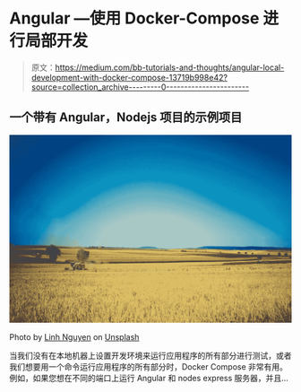 # Angular —使用 Docker-Compose 进行局部开发

> 原文：<https://medium.com/bb-tutorials-and-thoughts/angular-local-development-with-docker-compose-13719b998e42?source=collection_archive---------0----------------------->

## 一个带有 Angular，Nodejs 项目的示例项目

![](img/897e9aeeb5e068c7d0379da95feb38ba.png)

Photo by [Linh Nguyen](https://unsplash.com/@linhnguyen?utm_source=medium&utm_medium=referral) on [Unsplash](https://unsplash.com?utm_source=medium&utm_medium=referral)

当我们没有在本地机器上设置开发环境来运行应用程序的所有部分进行测试，或者我们想要用一个命令运行应用程序的所有部分时，Docker Compose 非常有用。例如，如果您想在不同的端口上运行 Angular 和 nodes express 服务器，并且…